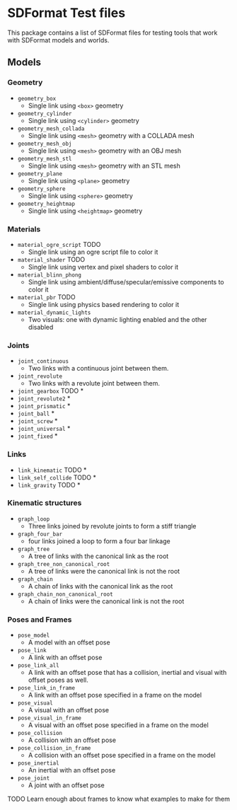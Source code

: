 # SDFormat Test files

This package contains a list of SDFormat files for testing tools that work with SDFormat models and worlds.

## Models

### Geometry

* `geometry_box`
  * Single link using `<box>` geometry
* `geometry_cylinder`
  * Single link using `<cylinder>` geometry
* `geometry_mesh_collada`
  * Single link using `<mesh>` geometry with a COLLADA mesh
* `geometry_mesh_obj`
  * Single link using `<mesh>` geometry with an OBJ mesh
* `geometry_mesh_stl`
  * Single link using `<mesh>` geometry with an STL mesh
* `geometry_plane`
  * Single link using `<plane>` geometry
* `geometry_sphere`
  * Single link using `<sphere>` geometry
* `geometry_heightmap`
  * Single link using `<heightmap>` geometry

### Materials

* `material_ogre_script` TODO
  * Single link using an ogre script file to color it
* `material_shader` TODO
  * Single link using vertex and pixel shaders to color it
* `material_blinn_phong`
  * Single link using ambient/diffuse/specular/emissive components to color it
* `material_pbr` TODO
  * Single link using physics based rendering to color it
* `material_dynamic_lights`
  * Two visuals: one with dynamic lighting enabled and the other disabled

### Joints

* `joint_continuous`
  * Two links with a continuous joint between them.
* `joint_revolute`
  * Two links with a revolute joint between them.
* `joint_gearbox` TODO
  *
* `joint_revolute2`
  *
* `joint_prismatic`
  *
* `joint_ball`
  *
* `joint_screw`
  *
* `joint_universal`
  *
* `joint_fixed`
  *

### Links

* `link_kinematic` TODO
  *
* `link_self_collide` TODO
  *
* `link_gravity` TODO
  *

### Kinematic structures

* `graph_loop`
  * Three links joined by revolute joints to form a stiff triangle
* `graph_four_bar`
  * four links joined a loop to form a four bar linkage
* `graph_tree`
  * A tree of links with the canonical link as the root
* `graph_tree_non_canonical_root`
  * A tree of links were the canonical link is not the root
* `graph_chain`
  * A chain of links with the canonical link as the root
* `graph_chain_non_canonical_root`
  * A chain of links were the canonical link is not the root

### Poses and Frames

* `pose_model`
  * A model with an offset pose
* `pose_link`
  * A link with an offset pose
* `pose_link_all`
  * A link with an offset pose that has a collision, inertial and visual with offset poses as well.
* `pose_link_in_frame`
  * A link with an offset pose specified in a frame on the model
* `pose_visual`
  * A visual with an offset pose
* `pose_visual_in_frame`
  * A visual with an offset pose specified in a frame on the model
* `pose_collision`
  * A collision with an offset pose
* `pose_collision_in_frame`
  * A collision with an offset pose specified in a frame on the model
* `pose_inertial`
  * An inertial with an offset pose
* `pose_joint`
  * A joint with an offset pose

TODO Learn enough about frames to know what examples to make for them
